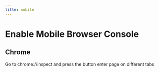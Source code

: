 ```yaml
---
title: mobile
---
```


# Enable Mobile Browser Console
## Chrome
Go to chrome://inspect and press the button
enter page on different tabs